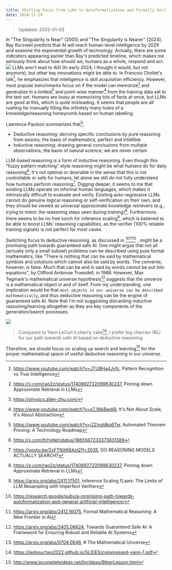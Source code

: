 ```yaml
---
title: Shifting Focus from LLMs to Autoformalization and Formally Verifiable AI
date: 2024-12-29
---
```

> Updated: 2025-01-03

In "The Singularity is Near" (2005) and "The Singularity is Nearer" (2024), Ray Kurzweil predicts that AI will reach human-level intelligence by 2029 and examine the exponential growth of technology. Actually, there are some indicators appearing earlier than Ray's predicted timeline, which makes me seriously think about how should we, humans as a whole, respond and act. 
![](file-20250103164302287.png)
LLMs won't lead to AGI (In early 2024, I thought it would, but not anymore), but other key innovations might be able to. In Francois Chollet's talk[^13], he emphasizes that intelligence is skill acquisition efficiency. However, most popular benchmarks focus on if the model can memorize[^1] and generalize in a limited[^2] and point-wise manner[^3] from the training data set to the test set. Humans are lousy at memorizing lots of facts at once, but LLMs are good at this, which is quite misleading. It seems that people are all rushing for manually filling the infinitely many holes of a knowledge/reasoning honeycomb based on human labelling. 

Lawrence Paulson summarizes that[^4]: 
- Deductive reasoning: deriving specific conclusions by pure reasoning from axioms; the basis of mathematics; perfect and infallible
- Inductive reasoning: drawing general conclusions from multiple observations; the basis of natural science; we are never certain 

LLM-based reasoning is a form of inductive reasoning. Even though this "fuzzy pattern matching" style reasoning might be what humans do for daily reasoning[^5], it's not optimal or desirable in the sense that this is not controllable or safe for humans, let alone we still do not fully understand how humans perform reasoning[^14]. Digging deeper, it seems to me that existing LLMs operate on informal human languages, which makes it intrinsically difficult to evaluate and verify. Existing auto-regressive LLMs cannot do genuine logical reasoning or self-verification on their own, and they should be viewed as universal approximate knowledge retrievers (e.g., trying to mimic the reasoning steps seen during training)[^1]. Furthermore, there seems to be no free lunch for inference scaling[^6], which is believed to be able to boost LLMs’ reasoning capabilities, as the verifier (100% reliable training signals) is not perfect for most cases.

Switching focus to deductive reasoning, as discussed in [^7][^8][^9] ,  might be a promising path towards guaranteed safe AI. One might argue that not all (actually only a small subset) problems can be described using pure formal mathematics, like "There is nothing that can be said by mathematical symbols and solutions which cannot also be said by words. The converse, however, is false. Much that can be and is said by words cannot be put into equations", by Clifford Ambrose Truesdell, in 1966. However, Max Tegmark's mathematical universe hypothesis[^10] suggests that the universe is a mathematical object in and of itself. From my understanding, one implication would be that `most objects in our universe can be described mathematically`, and thus deductive reasoning can be the engine of guaranteed safe AI. Note that I'm not suggesting discarding inductive reasoning/learning altogether as they are key components of the generation/search processes. 

![](file-20250104004451195.png)
> Compared to Yann LeCun's cherry cake[^12], I prefer big cherries (RL) for our path towards safe AI based on deductive reasoning.  

Therefore, we should focus on scaling up search and learning[^11] for the proper mathematical space of useful deductive reasoning in our universe.  

[^1]: https://x.com/rao2z/status/1740692722099630237, Pinning down Approximate Retrieval in LLMs
[^2]: https://physics.allen-zhu.com/
[^3]: https://www.youtube.com/watch?v=s7_NlkBwdj8, It's Not About Scale, It's About Abstraction
[^4]: https://www.youtube.com/watch?v=jZZmddkq6Tw, Automated Theorem Proving: A Technology Roadmap
[^5]: https://x.com/fchollet/status/1865567233373831389
[^6]: https://arxiv.org/abs/2411.17501, Inference Scaling fLaws: The Limits of LLM Resampling with Imperfect Verifiers
[^7]: https://research.google/pubs/a-promising-path-towards-autoformalization-and-general-artificial-intelligence/
[^8]: https://arxiv.org/abs/2412.16075, Formal Mathematical Reasoning: A New Frontier in AI
[^9]: https://arxiv.org/abs/2405.06624, Towards Guaranteed Safe AI: A Framework for Ensuring Robust and Reliable AI Systems
[^10]: https://arxiv.org/abs/0704.0646, # The Mathematical Universe
[^11]: http://www.incompleteideas.net/IncIdeas/BitterLesson.html
[^12]: https://leshouches2022.github.io/SLIDES/compressed-yann-1.pdf
[^13]: https://www.youtube.com/watch?v=JTU8Ha4Jyfc, Pattern Recognition vs True Intelligence
[^14]: https://youtu.be/2xFTNXK6AzQ?t=2035, DO REASONING MODELS ACTUALLY SEARCH?